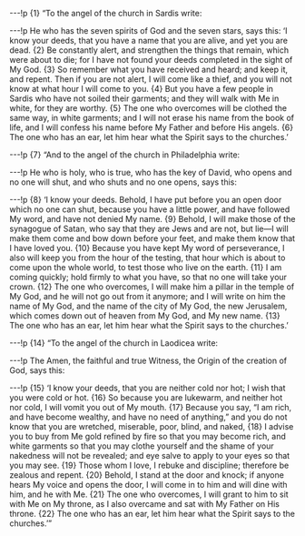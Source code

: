 ---!p
{1} “To the angel of the church in Sardis write:

---!p
He who has the seven spirits of God and the seven stars, says this: ‘I know your deeds, that you have a name that you are alive, and yet you are dead. {2} Be constantly alert, and strengthen the things that remain, which were about to die; for I have not found your deeds completed in the sight of My God. {3} So remember what you have received and heard; and keep it, and repent. Then if you are not alert, I will come like a thief, and you will not know at what hour I will come to you. {4} But you have a few people in Sardis who have not soiled their garments; and they will walk with Me in white, for they are worthy. {5} The one who overcomes will be clothed the same way, in white garments; and I will not erase his name from the book of life, and I will confess his name before My Father and before His angels. {6} The one who has an ear, let him hear what the Spirit says to the churches.’

---!p
{7} “And to the angel of the church in Philadelphia write:

---!p
He who is holy, who is true, who has the key of David, who opens and no one will shut, and who shuts and no one opens, says this:

---!p
{8} ‘I know your deeds. Behold, I have put before you an open door which no one can shut, because you have a little power, and have followed My word, and have not denied My name. {9} Behold, I will make those of the synagogue of Satan, who say that they are Jews and are not, but lie—I will make them come and bow down before your feet, and make them know that I have loved you. {10} Because you have kept My word of perseverance, I also will keep you from the hour of the testing, that hour which is about to come upon the whole world, to test those who live on the earth. {11} I am coming quickly; hold firmly to what you have, so that no one will take your crown. {12} The one who overcomes, I will make him a pillar in the temple of My God, and he will not go out from it anymore; and I will write on him the name of My God, and the name of the city of My God, the new Jerusalem, which comes down out of heaven from My God, and My new name. {13} The one who has an ear, let him hear what the Spirit says to the churches.’

---!p
{14} “To the angel of the church in Laodicea write:

---!p
The Amen, the faithful and true Witness, the Origin of the creation of God, says this:

---!p
{15} ‘I know your deeds, that you are neither cold nor hot; I wish that you were cold or hot. {16} So because you are lukewarm, and neither hot nor cold, I will vomit you out of My mouth. {17} Because you say, “I am rich, and have become wealthy, and have no need of anything,” and you do not know that you are wretched, miserable, poor, blind, and naked, {18} I advise you to buy from Me gold refined by fire so that you may become rich, and white garments so that you may clothe yourself and the shame of your nakedness will not be revealed; and eye salve to apply to your eyes so that you may see. {19} Those whom I love, I rebuke and discipline; therefore be zealous and repent. {20} Behold, I stand at the door and knock; if anyone hears My voice and opens the door, I will come in to him and will dine with him, and he with Me. {21} The one who overcomes, I will grant to him to sit with Me on My throne, as I also overcame and sat with My Father on His throne. {22} The one who has an ear, let him hear what the Spirit says to the churches.’”
